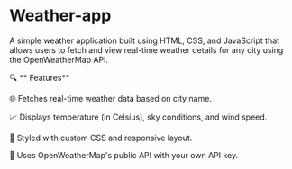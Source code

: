 # Weather-app

A simple weather application built using HTML, CSS, and JavaScript that allows users to fetch and view real-time weather details for any city using the OpenWeatherMap API.

🔍 ** Features**

🌐 Fetches real-time weather data based on city name.

📈 Displays temperature (in Celsius), sky conditions, and wind speed.

🎨 Styled with custom CSS and responsive layout.

🧩 Uses OpenWeatherMap's public API with your own API key.
